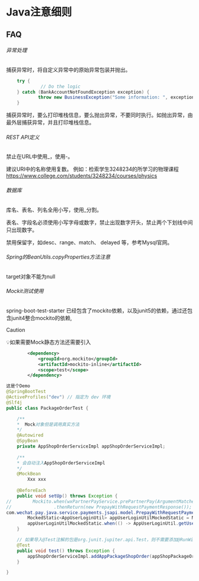 # Java注意细则
## FAQ

###### 异常处理

捕获异常时，将自定义异常中的原始异常包装并抛出。

```java
    try {
   			 // Do the logic
    } catch (BankAccountNotFoundException exception) {
    		throw new BusinessException("Some information: ", exception)
    }
```
捕获异常时，要么打印堆栈信息，要么抛出异常，不要同时执行。如抛出异常，由最外层捕获异常，并且打印堆栈信息。

###### REST API定义

禁止在URL中使用_，使用-。

建议URI中的名称使用复数。
例如：检索学生3248234的所学习的物理课程
              https://www.college.com/students/3248234/courses/physics

###### 数据库

库名、表名、列名全用小写，使用_分割。

表名、字段名必须使用小写字母或数字，禁止出现数字开头，禁止两个下划线中间只出现数字。

禁用保留字，如desc、range、match、 delayed 等，参考Mysql官网。

###### Spring的BeanUtils.copyProperties方法注意

target对象不能为null

###### Mockit测试使用

spring-boot-test-starter 已经包含了mockito依赖，以及junit5的依赖，通过还包含junit4整合mockito的依赖,

> [!CAUTION]
>
> 💡如果需要Mock静态方法还需要引入
>
> ```xml
>         <dependency>
>             <groupId>org.mockito</groupId>
>             <artifactId>mockito-inline</artifactId>
>             <scope>test</scope>
>         </dependency>
> ```

```java
这是个Demo
@SpringBootTest
@ActiveProfiles("dev") // 指定为 dev 环境
@Slf4j
public class PackageOrderTest {

    /**
    *  Mock对象但是调用真实方法
    */
    @Autowired
    @SpyBean
    private AppShopOrderServiceImpl appShopOrderServiceImpl;
    
    /**
    * 会自动注入AppShopOrderServiceImpl
    */
    @MockBean
		Xxx xxx
		
    @BeforeEach
    public void setUp() throws Exception {
//        Mockito.when(wxPartnerPayService.prePartnerPay(ArgumentMatchers.any(), ArgumentMatchers.any()))
//                .thenReturn(new PrepayWithRequestPaymentResponse());
com.wechat.pay.java.service.payments.jsapi.model.PrepayWithRequestPaymentResponse());
        MockedStatic<AppUserLoginUtil> appUserLoginUtilMockedStatic = Mockito.mockStatic(AppUserLoginUtil.class);
        appUserLoginUtilMockedStatic.when(() -> AppUserLoginUtil.getUserId()).thenReturn(195840884665029L);
    }

	// 如果导入@Test注解的包是org.junit.jupiter.api.Test，则不需要添加@RunWith注解，	 // 如果导入的是org.junit.Test,则需要添加，这点需要注意
    @Test
    public void test() throws Exception {
        appShopOrderServiceImpl.addAppPackageShopOrder(appShopPackageOrderAddDto);
    }

}
```
